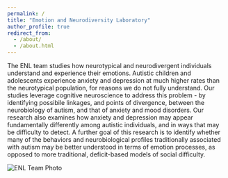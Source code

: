 ```yaml
---
permalink: /
title: "Emotion and Neurodiversity Laboratory"
author_profile: true
redirect_from: 
  - /about/
  - /about.html
---
```


The ENL team studies how neurotypical and neurodivergent individuals understand and experience their emotions.  Autistic children and adolescents experience anxiety and depression at much higher rates than the neurotypical population, for reasons we do not fully understand.  Our studies leverage cognitive neuroscience to address this problem - by identifying possibile linkages, and points of divergence, between the neurobiology of autism, and that of anxiety and mood disorders.  Our research also examines how anxiety and depression may appear fundamentally differently among autistic individuals, and in ways that may be difficulty to detect.  A further goal of this research is to identify whether many of the behaviors and neurobiological profiles traditionally associated with autism may be better understood in terms of emotion processes, as opposed to more traditional, deficit-based models of social difficulty.

![ENL Team Photo](https://emotionneurodiversitylab.github.io/images/enl_web_cover.jpeg)

